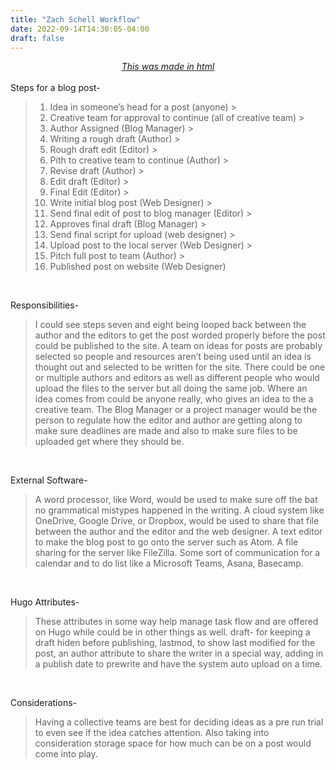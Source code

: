 ```yaml
---
title: "Zach Schell Workflow"
date: 2022-09-14T14:30:05-04:00
draft: false
---
```

<html>
<head>
<style>
.heading{
  text-align: center;
  text-decoration: underline;
  font-style: italic;

}
</style>
</head>


<p>
<div class="heading">
  This was made in html
</div>


</br>
Steps for a blog post-
</br>
<blockquote>
<ol>
  <li>Idea in someone’s head for a post (anyone) > </li>
  <li>Creative team for approval to continue (all of creative team) > </li>
  <li>Author Assigned (Blog Manager) ></li>
  <li>Writing a rough draft (Author) > </li>
  <li>Rough draft edit (Editor) > </li>
  <li>Pith to creative team to continue (Author) > </li>
  <li>Revise draft (Author) > </li>
  <li>Edit draft (Editor) > </li>
  <li>Final Edit (Editor) > </li>
  <li>Write initial blog post (Web Designer) > </li>
  <li>Send final edit of post to blog manager (Editor) > </li>
  <li>Approves final draft (Blog Manager) > </li>
  <li>Send final script for upload (web designer) > </li>
  <li>Upload post to the local server (Web Designer) > </li>
  <li>Pitch full post to team (Author) > </li>
  <li>Published post on website (Web Designer)</li>
  </blockquote>
</br>

Responsibilities-
</br>
<blockquote>I could see steps seven and eight being looped back between the author and the editors to get the post worded properly before the post could be published to the site. A team on ideas for posts are probably selected so people and resources aren’t being used until an idea is thought out and selected to be written for the site. There could be one or multiple authors and editors as well as different people who would upload the files to the server but all doing the same job. Where an idea comes from could be anyone really, who gives an idea to the a creative team. The Blog Manager or a project manager would be the person to regulate how the editor and author are getting along to make sure deadlines are made and also to make sure files to be uploaded get where they should be.</blockquote>
</br>

External Software-
</br>
<blockquote>A word processor, like Word, would be used to make sure off the bat no grammatical mistypes happened in the writing. A cloud system like OneDrive, Google Drive, or Dropbox, would be used to share that file between the author and the editor and the web designer. A text editor to make the blog post to go onto the server such as Atom. A file sharing for the server like FileZilla. Some sort of communication for a calendar and to do list like a Microsoft Teams, Asana, Basecamp.</blockquote>
</br>

Hugo Attributes-
<blockquote>These attributes in some way help manage task flow and are offered on Hugo while could be in other things as well. draft- for keeping a draft hiden before publishing, lastmod, to show last modified for the post, an author attribute to share the writer in a special way, adding in a publish date to prewrite and have the system auto upload on a time.</blockquote>
</br>

Considerations-
</br>
<blockquote>Having a collective teams are best for deciding ideas as a pre run trial to even see if the idea catches attention. Also taking into consideration storage space for how much can be on a post would come into play.</blockquote>
</br>
</p>
</html>
